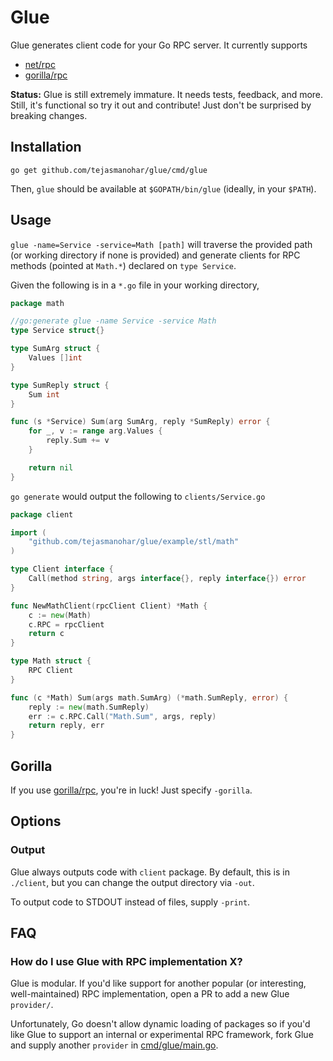 # Glue

Glue generates client code for your Go RPC server. It currently supports
- [net/rpc]
- [gorilla/rpc]

**Status:** Glue is still extremely immature. It needs tests, feedback, and more.
Still, it's functional so try it out and contribute! Just don't be surprised by
breaking changes.


## Installation

`go get github.com/tejasmanohar/glue/cmd/glue`

Then, `glue` should be available at `$GOPATH/bin/glue` (ideally, in your `$PATH`).


## Usage

`glue -name=Service -service=Math [path]` will traverse the provided path (or working
directory if none is provided) and generate clients for RPC methods
(pointed at `Math.*`) declared on `type Service`.

Given the following is in a `*.go` file in your working directory,

```go
package math

//go:generate glue -name Service -service Math
type Service struct{}

type SumArg struct {
	Values []int
}

type SumReply struct {
	Sum int
}

func (s *Service) Sum(arg SumArg, reply *SumReply) error {
	for _, v := range arg.Values {
		reply.Sum += v
	}

	return nil
}
```

`go generate` would output the following to `clients/Service.go`

```go
package client

import (
	"github.com/tejasmanohar/glue/example/stl/math"
)

type Client interface {
	Call(method string, args interface{}, reply interface{}) error
}

func NewMathClient(rpcClient Client) *Math {
	c := new(Math)
	c.RPC = rpcClient
	return c
}

type Math struct {
	RPC Client
}

func (c *Math) Sum(args math.SumArg) (*math.SumReply, error) {
	reply := new(math.SumReply)
	err := c.RPC.Call("Math.Sum", args, reply)
	return reply, err
}
```

## Gorilla

If you use [gorilla/rpc], you're in luck! Just specify `-gorilla`.


## Options

### Output
Glue always outputs code with `client` package. By default, this is in `./client`, but
you can change the output directory via `-out`.

To output code to STDOUT instead of files, supply `-print`.


## FAQ

### How do I use Glue with RPC implementation X?
Glue is modular. If you'd like support for another popular (or interesting, well-maintained)
RPC implementation, open a PR to add a new Glue `provider/`.

Unfortunately, Go doesn't allow dynamic loading of packages so if you'd like Glue
to support an internal or experimental RPC framework, fork Glue and supply another
`provider` in [cmd/glue/main.go](https://github.com/tejasmanohar/glue/blob/master/cmd/glue/main.go).


[net/rpc]: https://golang.org/pkg/net/rpc/
[gorilla/rpc]: https://github.com/gorilla/rpc
